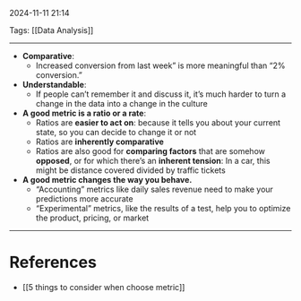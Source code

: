 2024-11-11 21:14

Tags: [[Data Analysis]]

---

- **Comparative**: 
	- Increased conversion from last week” is more meaningful than “2% conversion.”
- **Understandable**:
	- If people can’t remember it and discuss it, it’s much harder to turn a change in the data into a change in the culture
- **A good metric is a ratio or a rate**:
	- Ratios are **easier to act on**: because it tells you about your current state, so you can decide to change it or not
	- Ratios are **inherently comparative**
	- Ratios are also good for **comparing factors** that are somehow **opposed**, or for which there’s an **inherent tension**: In a car, this might be distance covered divided by traffic tickets
- **A good metric changes the way you behave.**
	- “Accounting” metrics like daily sales revenue need to make your predictions more accurate
	- “Experimental” metrics, like the results of a test, help you to optimize the product, pricing, or market

---
# References
- [[5 things to consider when choose metric]]